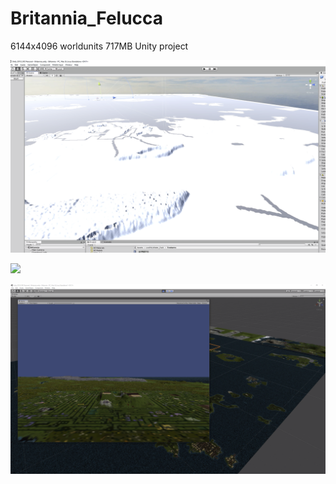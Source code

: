 # Britannia_Felucca

6144x4096 worldunits
717MB Unity project

![](https://raw.githubusercontent.com/Save-Britannia/Unity_Projects/master/Britannia_Felucca/Britannia.png)

![](https://raw.githubusercontent.com/Save-Britannia/Unity_Projects/master/Britannia_Felucca/Britannia1.png)

![](https://raw.githubusercontent.com/Save-Britannia/Unity_Projects/master/Britannia_Felucca/Britannia2.png)
